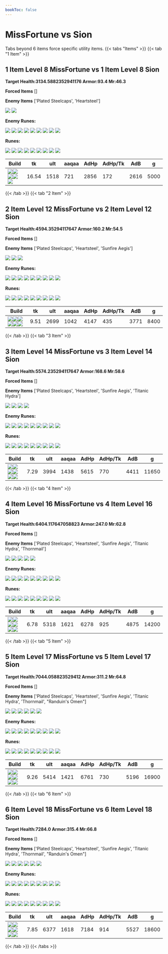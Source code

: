 ```yaml
---
bookToc: false
---
```


# MissFortune vs Sion
Tabs beyond 6 items force specific utility items.
{{< tabs "Items" >}}
{{< tab "1 Item" >}}
## 1 Item Level 8 MissFortune vs 1 Item Level 8 Sion

**Target Health:3134.5882352941176 Armor:93.4 Mr:46.3**


**Forced Items** []








**Enemy Items** ['Plated Steelcaps', 'Heartsteel']





![](/item/3047.png)
![](/item/3084.png)



**Enemy Runes:**





![](/Styles/Resolve/GraspOfTheUndying/GraspOfTheUndying.png)
![](/Styles/Resolve/Demolish/Demolish.png)
![](/Styles/Resolve/SecondWind/SecondWind.png)
![](/Styles/Sorcery/Unflinching/Unflinching.png)
![](/Styles/Inspiration/MagicalFootwear/MagicalFootwear.png)
![](/Styles/Inspiration/CosmicInsight/CosmicInsight.png)
![](/StatMods/StatModsAdaptiveForceIcon.png)
![](/StatMods/StatModsArmorIcon.png)
![](/StatMods/StatModsArmorIcon.png)



**Runes:**


![](/Styles/Precision/PressTheAttack/PressTheAttack.png)
![](/Styles/Precision/Overheal.png)
![](/Styles/Precision/LegendAlacrity/LegendAlacrity.png)
![](/Styles/Precision/CutDown/CutDown.png)
![](/Styles/Sorcery/AbsoluteFocus/AbsoluteFocus.png)
![](/Styles/Sorcery/GatheringStorm/GatheringStorm.png)
![](/StatMods/StatModsAttackSpeedIcon.png)
![](/StatMods/StatModsAdaptiveForceIcon.png)
![](/StatMods/StatModsArmorIcon.png)





 Build |tk|ult|aaqaa|AdHp|AdHp/Tk|AdB|g
-|-|-|-|-|-|-|-
![](/item/3036.png)![](/item/1001.png)![](/item/1053.png)![](/item/1055.png)![](/item/1036.png)|16.54|1518|721|2856|172|2616|5000
{{< /tab >}}
{{< tab "2 Item" >}}
## 2 Item Level 12 MissFortune vs 2 Item Level 12 Sion

**Target Health:4594.35294117647 Armor:160.2 Mr:54.5**


**Forced Items** []








**Enemy Items** ['Plated Steelcaps', 'Heartsteel', 'Sunfire Aegis']





![](/item/3047.png)
![](/item/3084.png)
![](/item/3068.png)



**Enemy Runes:**





![](/Styles/Resolve/GraspOfTheUndying/GraspOfTheUndying.png)
![](/Styles/Resolve/Demolish/Demolish.png)
![](/Styles/Resolve/SecondWind/SecondWind.png)
![](/Styles/Sorcery/Unflinching/Unflinching.png)
![](/Styles/Inspiration/MagicalFootwear/MagicalFootwear.png)
![](/Styles/Inspiration/CosmicInsight/CosmicInsight.png)
![](/StatMods/StatModsAdaptiveForceIcon.png)
![](/StatMods/StatModsArmorIcon.png)
![](/StatMods/StatModsArmorIcon.png)



**Runes:**


![](/Styles/Precision/PressTheAttack/PressTheAttack.png)
![](/Styles/Precision/Overheal.png)
![](/Styles/Precision/LegendAlacrity/LegendAlacrity.png)
![](/Styles/Precision/CutDown/CutDown.png)
![](/Styles/Sorcery/AbsoluteFocus/AbsoluteFocus.png)
![](/Styles/Sorcery/GatheringStorm/GatheringStorm.png)
![](/StatMods/StatModsAttackSpeedIcon.png)
![](/StatMods/StatModsAdaptiveForceIcon.png)
![](/StatMods/StatModsArmorIcon.png)





 Build |tk|ult|aaqaa|AdHp|AdHp/Tk|AdB|g
-|-|-|-|-|-|-|-
![](/item/3036.png)![](/item/6675.png)![](/item/1001.png)![](/item/1053.png)![](/item/1055.png)![](/item/1036.png)|9.51|2699|1042|4147|435|3771|8400
{{< /tab >}}
{{< tab "3 Item" >}}
## 3 Item Level 14 MissFortune vs 3 Item Level 14 Sion

**Target Health:5574.235294117647 Armor:168.6 Mr:58.6**


**Forced Items** []








**Enemy Items** ['Plated Steelcaps', 'Heartsteel', 'Sunfire Aegis', 'Titanic Hydra']





![](/item/3047.png)
![](/item/3084.png)
![](/item/3068.png)
![](/item/3748.png)



**Enemy Runes:**





![](/Styles/Resolve/GraspOfTheUndying/GraspOfTheUndying.png)
![](/Styles/Resolve/Demolish/Demolish.png)
![](/Styles/Resolve/SecondWind/SecondWind.png)
![](/Styles/Sorcery/Unflinching/Unflinching.png)
![](/Styles/Inspiration/MagicalFootwear/MagicalFootwear.png)
![](/Styles/Inspiration/CosmicInsight/CosmicInsight.png)
![](/StatMods/StatModsAdaptiveForceIcon.png)
![](/StatMods/StatModsArmorIcon.png)
![](/StatMods/StatModsArmorIcon.png)



**Runes:**


![](/Styles/Precision/PressTheAttack/PressTheAttack.png)
![](/Styles/Precision/Overheal.png)
![](/Styles/Precision/LegendAlacrity/LegendAlacrity.png)
![](/Styles/Precision/CutDown/CutDown.png)
![](/Styles/Sorcery/AbsoluteFocus/AbsoluteFocus.png)
![](/Styles/Sorcery/GatheringStorm/GatheringStorm.png)
![](/StatMods/StatModsAttackSpeedIcon.png)
![](/StatMods/StatModsAdaptiveForceIcon.png)
![](/StatMods/StatModsArmorIcon.png)





 Build |tk|ult|aaqaa|AdHp|AdHp/Tk|AdB|g
-|-|-|-|-|-|-|-
![](/item/3036.png)![](/item/6675.png)![](/item/3072.png)![](/item/1001.png)![](/item/1055.png)![](/item/1038.png)|7.29|3994|1438|5615|770|4411|11650
{{< /tab >}}
{{< tab "4 Item" >}}
## 4 Item Level 16 MissFortune vs 4 Item Level 16 Sion

**Target Health:6404.117647058823 Armor:247.0 Mr:62.8**


**Forced Items** []








**Enemy Items** ['Plated Steelcaps', 'Heartsteel', 'Sunfire Aegis', 'Titanic Hydra', 'Thornmail']





![](/item/3047.png)
![](/item/3084.png)
![](/item/3068.png)
![](/item/3748.png)
![](/item/3075.png)



**Enemy Runes:**





![](/Styles/Resolve/GraspOfTheUndying/GraspOfTheUndying.png)
![](/Styles/Resolve/Demolish/Demolish.png)
![](/Styles/Resolve/SecondWind/SecondWind.png)
![](/Styles/Sorcery/Unflinching/Unflinching.png)
![](/Styles/Inspiration/MagicalFootwear/MagicalFootwear.png)
![](/Styles/Inspiration/CosmicInsight/CosmicInsight.png)
![](/StatMods/StatModsAdaptiveForceIcon.png)
![](/StatMods/StatModsArmorIcon.png)
![](/StatMods/StatModsArmorIcon.png)



**Runes:**


![](/Styles/Precision/PressTheAttack/PressTheAttack.png)
![](/Styles/Precision/Overheal.png)
![](/Styles/Precision/LegendAlacrity/LegendAlacrity.png)
![](/Styles/Precision/CutDown/CutDown.png)
![](/Styles/Sorcery/AbsoluteFocus/AbsoluteFocus.png)
![](/Styles/Sorcery/GatheringStorm/GatheringStorm.png)
![](/StatMods/StatModsAttackSpeedIcon.png)
![](/StatMods/StatModsAdaptiveForceIcon.png)
![](/StatMods/StatModsArmorIcon.png)





 Build |tk|ult|aaqaa|AdHp|AdHp/Tk|AdB|g
-|-|-|-|-|-|-|-
![](/item/3036.png)![](/item/6675.png)![](/item/3072.png)![](/item/6676.png)![](/item/1001.png)![](/item/1038.png)|6.78|5318|1621|6278|925|4875|14200
{{< /tab >}}
{{< tab "5 Item" >}}
## 5 Item Level 17 MissFortune vs 5 Item Level 17 Sion

**Target Health:7044.058823529412 Armor:311.2 Mr:64.8**


**Forced Items** []








**Enemy Items** ['Plated Steelcaps', 'Heartsteel', 'Sunfire Aegis', 'Titanic Hydra', 'Thornmail', "Randuin's Omen"]





![](/item/3047.png)
![](/item/3084.png)
![](/item/3068.png)
![](/item/3748.png)
![](/item/3075.png)
![](/item/3143.png)



**Enemy Runes:**





![](/Styles/Resolve/GraspOfTheUndying/GraspOfTheUndying.png)
![](/Styles/Resolve/Demolish/Demolish.png)
![](/Styles/Resolve/SecondWind/SecondWind.png)
![](/Styles/Sorcery/Unflinching/Unflinching.png)
![](/Styles/Inspiration/MagicalFootwear/MagicalFootwear.png)
![](/Styles/Inspiration/CosmicInsight/CosmicInsight.png)
![](/StatMods/StatModsAdaptiveForceIcon.png)
![](/StatMods/StatModsArmorIcon.png)
![](/StatMods/StatModsArmorIcon.png)



**Runes:**


![](/Styles/Precision/PressTheAttack/PressTheAttack.png)
![](/Styles/Precision/Overheal.png)
![](/Styles/Precision/LegendAlacrity/LegendAlacrity.png)
![](/Styles/Precision/CutDown/CutDown.png)
![](/Styles/Sorcery/AbsoluteFocus/AbsoluteFocus.png)
![](/Styles/Sorcery/GatheringStorm/GatheringStorm.png)
![](/StatMods/StatModsAttackSpeedIcon.png)
![](/StatMods/StatModsAdaptiveForceIcon.png)
![](/StatMods/StatModsArmorIcon.png)





 Build |tk|ult|aaqaa|AdHp|AdHp/Tk|AdB|g
-|-|-|-|-|-|-|-
![](/item/3036.png)![](/item/6675.png)![](/item/3072.png)![](/item/6676.png)![](/item/3094.png)![](/item/1038.png)|9.26|5414|1421|6761|730|5196|16900
{{< /tab >}}
{{< tab "6 Item" >}}
## 6 Item Level 18 MissFortune vs 6 Item Level 18 Sion

**Target Health:7284.0 Armor:315.4 Mr:66.8**


**Forced Items** []








**Enemy Items** ['Plated Steelcaps', 'Heartsteel', 'Sunfire Aegis', 'Titanic Hydra', 'Thornmail', "Randuin's Omen"]





![](/item/3047.png)
![](/item/3084.png)
![](/item/3068.png)
![](/item/3748.png)
![](/item/3075.png)
![](/item/3143.png)



**Enemy Runes:**





![](/Styles/Resolve/GraspOfTheUndying/GraspOfTheUndying.png)
![](/Styles/Resolve/Demolish/Demolish.png)
![](/Styles/Resolve/SecondWind/SecondWind.png)
![](/Styles/Sorcery/Unflinching/Unflinching.png)
![](/Styles/Inspiration/MagicalFootwear/MagicalFootwear.png)
![](/Styles/Inspiration/CosmicInsight/CosmicInsight.png)
![](/StatMods/StatModsAdaptiveForceIcon.png)
![](/StatMods/StatModsArmorIcon.png)
![](/StatMods/StatModsArmorIcon.png)



**Runes:**


![](/Styles/Precision/PressTheAttack/PressTheAttack.png)
![](/Styles/Precision/Overheal.png)
![](/Styles/Precision/LegendAlacrity/LegendAlacrity.png)
![](/Styles/Precision/CutDown/CutDown.png)
![](/Styles/Sorcery/AbsoluteFocus/AbsoluteFocus.png)
![](/Styles/Sorcery/GatheringStorm/GatheringStorm.png)
![](/StatMods/StatModsAttackSpeedIcon.png)
![](/StatMods/StatModsAdaptiveForceIcon.png)
![](/StatMods/StatModsArmorIcon.png)





 Build |tk|ult|aaqaa|AdHp|AdHp/Tk|AdB|g
-|-|-|-|-|-|-|-
![](/item/3036.png)![](/item/6675.png)![](/item/3072.png)![](/item/6676.png)![](/item/3094.png)![](/item/6696.png)|7.85|6377|1618|7184|914|5527|18600
{{< /tab >}}
{{< /tabs >}}
